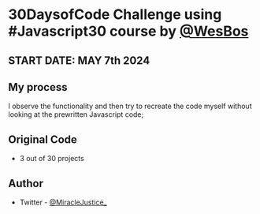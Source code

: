 # 30DaysofCode Challenge using #Javascript30 course by [@WesBos](https://wesbos.com/courses)





## START DATE: MAY 7th 2024


## My process
I observe the functionality and then try to recreate the code myself without looking at the prewritten Javascript code;

## Original Code
- 3 out of 30 projects



## Author
- Twitter - [@MiracleJustice_](https://twitter.com/miraclejustice_)
